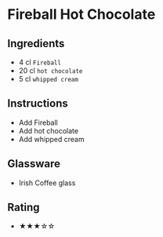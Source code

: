 # Fireball Hot Chocolate

## Ingredients
- 4 cl `Fireball`
- 20 cl `hot chocolate`
- 5 cl `whipped cream`

## Instructions
- Add Fireball
- Add hot chocolate
- Add whipped cream

## Glassware
- Irish Coffee glass

## Rating
- ★★★☆☆